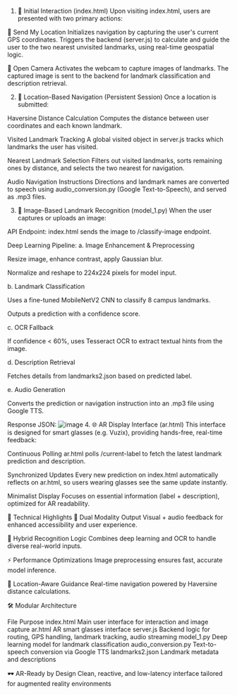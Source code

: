 1. 🧭 Initial Interaction (index.html)
Upon visiting index.html, users are presented with two primary actions:

📍 Send My Location
Initializes navigation by capturing the user's current GPS coordinates.
Triggers the backend (server.js) to calculate and guide the user to the two nearest unvisited landmarks, using real-time geospatial logic.

📸 Open Camera
Activates the webcam to capture images of landmarks.
The captured image is sent to the backend for landmark classification and description retrieval.

2. 📡 Location-Based Navigation (Persistent Session)
Once a location is submitted:

Haversine Distance Calculation
Computes the distance between user coordinates and each known landmark.

Visited Landmark Tracking
A global visited object in server.js tracks which landmarks the user has visited.

Nearest Landmark Selection
Filters out visited landmarks, sorts remaining ones by distance, and selects the two nearest for navigation.

Audio Navigation Instructions
Directions and landmark names are converted to speech using audio_conversion.py (Google Text-to-Speech), and served as .mp3 files.

3. 🧠 Image-Based Landmark Recognition (model_1.py)
When the user captures or uploads an image:

API Endpoint:
index.html sends the image to /classify-image endpoint.

Deep Learning Pipeline:
a. Image Enhancement & Preprocessing

Resize image, enhance contrast, apply Gaussian blur.

Normalize and reshape to 224x224 pixels for model input.

b. Landmark Classification

Uses a fine-tuned MobileNetV2 CNN to classify 8 campus landmarks.

Outputs a prediction with a confidence score.

c. OCR Fallback

If confidence < 60%, uses Tesseract OCR to extract textual hints from the image.

d. Description Retrieval

Fetches details from landmarks2.json based on predicted label.

e. Audio Generation

Converts the prediction or navigation instruction into an .mp3 file using Google TTS.

Response JSON:
![image](https://github.com/user-attachments/assets/172ce9dc-5077-4264-9918-5509e15d77f4)
4. 🌐 AR Display Interface (ar.html)
This interface is designed for smart glasses (e.g. Vuzix), providing hands-free, real-time feedback:

Continuous Polling
ar.html polls /current-label to fetch the latest landmark prediction and description.

Synchronized Updates
Every new prediction on index.html automatically reflects on ar.html, so users wearing glasses see the same update instantly.

Minimalist Display
Focuses on essential information (label + description), optimized for AR readability.

🧩 Technical Highlights
🎯 Dual Modality Output
Visual + audio feedback for enhanced accessibility and user experience.

🧠 Hybrid Recognition Logic
Combines deep learning and OCR to handle diverse real-world inputs.

⚡ Performance Optimizations
Image preprocessing ensures fast, accurate model inference.

📍 Location-Aware Guidance
Real-time navigation powered by Haversine distance calculations.

🛠 Modular Architecture

File	Purpose
index.html	Main user interface for interaction and image capture
ar.html	AR smart glasses interface
server.js	Backend logic for routing, GPS handling, landmark tracking, audio streaming
model_1.py	Deep learning model for landmark classification
audio_conversion.py	Text-to-speech conversion via Google TTS
landmarks2.json	Landmark metadata and descriptions

🕶 AR-Ready by Design
Clean, reactive, and low-latency interface tailored for augmented reality environments
